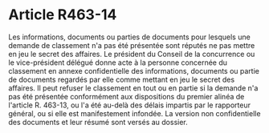 # Article R463-14

Les informations, documents ou parties de documents pour lesquels une demande de classement n'a pas été présentée sont réputés ne pas mettre en jeu le secret des affaires.   Le président du Conseil de la concurrence ou le vice-président délégué donne acte à la personne concernée du classement en annexe confidentielle des informations, documents ou partie de documents regardés par elle comme mettant en jeu le secret des affaires. Il peut refuser le classement en tout ou en partie si la demande n'a pas été présentée conformément aux dispositions du premier alinéa de l'article R. 463-13, ou l'a été au-delà des délais impartis par le rapporteur général, ou si elle est manifestement infondée. La version non confidentielle des documents et leur résumé sont versés au dossier.